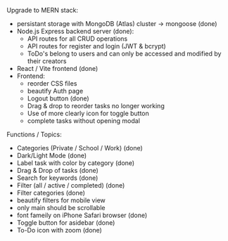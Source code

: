 Upgrade to MERN stack:

- persistant storage with MongoDB (Atlas) cluster -> mongoose (done)
- Node.js Express backend server (done):
  - API routes for all CRUD operations
  - API routes for register and login (JWT & bcrypt)
  - ToDo's belong to users and can only be accessed and modified by their creators
- React / Vite frontend (done)
- Frontend:
  - reorder CSS files
  - beautify Auth page
  - Logout button (done)
  - Drag & drop to reorder tasks no longer working
  - Use of more clearly icon for toggle button
  - complete tasks without opening modal

Functions / Topics:

- Categories (Private / School / Work) (done)
- Dark/Light Mode (done)
- Label task with color by category (done)
- Drag & Drop of tasks (done)
- Search for keywords (done)
- Filter (all / active / completed) (done)
- Filter categories (done)
- beautify filters for mobile view
- only main should be scrollable
- font fameily on iPhone Safari browser (done)
- Toggle button for asidebar (done)
- To-Do icon with zoom (done)
